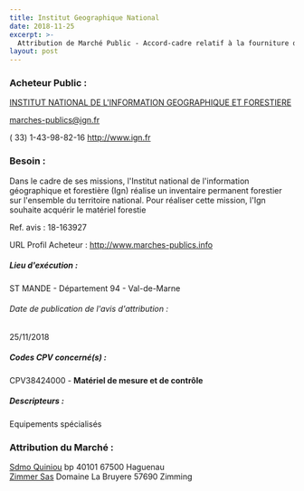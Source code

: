 ```yaml
---
title: Institut Geographique National
date: 2018-11-25
excerpt: >-
  Attribution de Marché Public - Accord-cadre relatif à la fourniture de matériel forestier de mesures pour la réalisation de levés de terrain d'inventaire forestier
layout: post
---
```


### Acheteur Public : 
<a href="/acheteur-32/siren-180067019"> INSTITUT NATIONAL DE L'INFORMATION GEOGRAPHIQUE ET FORESTIERE</a><br/>



marches-publics@ign.fr

( 33) 1-43-98-82-16
http://www.ign.fr
### Besoin :

Dans le cadre de ses missions, l'Institut national de l'information géographique et forestière (Ign) réalise un inventaire permanent forestier sur l'ensemble du territoire national. Pour réaliser cette mission, l'Ign souhaite acquérir le matériel forestie

Ref. avis : 18-163927

URL Profil Acheteur : http://www.marches-publics.info

##### Lieu d'exécution :

ST MANDE - Département 94 - Val-de-Marne

###### Date de publication de l'avis d'attribution : 
25/11/2018

##### Codes CPV concerné(s) :
CPV38424000 - **Matériel de mesure et de contrôle** <br/>

##### Descripteurs :
Equipements spécialisés <br/>

### Attribution du Marché :
<a href="/entreprise-253/siren-301546669"> Sdmo Quiniou</a>    bp 40101 67500 Haguenau <br/>
<a href="/entreprise-256/siren-352623086"> Zimmer Sas</a>    Domaine La Bruyere 57690 Zimming <br/>
